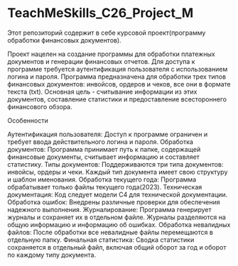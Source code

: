 # TeachMeSkills_C26_Project_M

Этот репозиторий содержит в себе курсовой проект(программу обработки финансовых документов).

Проект нацелен на создание программы для обработки платежных документов и генерации финансовых отчетов. Для доступа к программе требуется аутентификация пользователя с использованием логина и пароля. Программа предназначена для обработки трех типов финансовых документов: инвойсов, ордеров и чеков, все они в формате текста (txt). Основная цель - считывание информации из этих документов, составление статистики и предоставление всестороннего финансового обзора.

Особенности

Аутентификация пользователя: Доступ к программе ограничен и требует ввода действительного логина и пароля.
Обработка документов: Программа принимает путь к папке, содержащей финансовые документы, считывает информацию и составляет статистику.
Типы документов: Поддерживаются три типа документов: инвойсы, ордеры и чеки. Каждый тип документа имеет свою структуру и шаблон именования.
Обработка текущего года: Программа обрабатывает только файлы текущего года(2023).
Техническая документация: Код следует модели C4 для технической документации. 
Обработка ошибок: Внедрены различные проверки для обеспечения надежного выполнения. 
Журналирование: Программа генерирует журналы и сохраняет их в отдельном файле. 
Журналы разделяются на общую информацию и информацию об ошибках.
Обработка невалидных файлов: После обработки все невалидные файлы перемещаются в отдельную папку. 
Финальная статистика: Сводка статистики сохраняется в отдельный файл, включая общий оборот за год и оборот по каждому типу документа.
